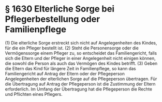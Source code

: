 # § 1630 Elterliche Sorge bei Pflegerbestellung oder Familienpflege
(1) Die elterliche Sorge erstreckt sich nicht auf Angelegenheiten des Kindes, für die ein Pfleger bestellt ist.
(2) Steht die Personensorge oder die Vermögenssorge einem Pfleger zu, so entscheidet das Familiengericht, falls sich die Eltern und der Pfleger in einer Angelegenheit nicht einigen können, die sowohl die Person als auch das Vermögen des Kindes betrifft.
(3) Geben die Eltern das Kind für längere Zeit in Familienpflege, so kann das Familiengericht auf Antrag der Eltern oder der Pflegeperson Angelegenheiten der elterlichen Sorge auf die Pflegeperson übertragen. Für die Übertragung auf Antrag der Pflegeperson ist die Zustimmung der Eltern erforderlich. Im Umfang der Übertragung hat die Pflegeperson die Rechte und Pflichten eines Pflegers.